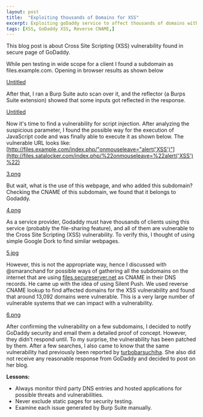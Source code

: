 ```yaml
---
layout: post
title:  "Exploiting thousands of Domains for XSS"
excerpt: Exploiting goDaddy service to affect thousands of domains with cross site scripting vulnerability.
tags: [XSS, GoDaddy XSS, Reverse CNAME,]
---
```


This blog post is about Cross Site Scripting (XSS) vulnerability found in secure page of GoDaddy. 

While pen testing in wide scope for a client I found a subdomain as files.example.com. Opening in browser results as shown below

[Untitled](images/posts/godaddy/1.png)

After that, I ran a Burp Suite auto scan over it, and the reflector (a Burps Suite extension) showed that some inputs got reflected in the response.

[Untitled](images/posts/godaddy/2.png)

Now it's time to find a vulnerability for script injection. After analyzing the suspicious parameter, I found the possible way for the execution of JavaScript code and was finally able to execute it as shown below. The vulnerable URL looks like: [http://files.example.com/index.php/"onmouseleave="alert('XSS')"](http://files.satalocker.com/index.php/%22onmouseleave=%22alert('XSS')%22)

[3.png](images/posts/godaddy/3.png)

But wait, what is the use of this webpage, and who added this subdomain? Checking the CNAME of this subdomain, we found that it belongs to Godaddy. 

[4.png](images/posts/godaddy/4.png)

As a service provider, Godaddy must have thousands of clients using this service (probably the file-sharing feature), and all of them are vulnerable to the Cross Site Scripting (XSS) vulnerability. To verify this, I thought of using simple Google Dork to find similar webpages.

[5.jpg](images/posts/godaddy/5.jpg)

However, this is not the appropriate way, hence I discussed with @smaranchand for possible ways of gathering all the subdomains on the internet that are using [files.secureserver.net](http://files.secureserver.net/)
 as CNAME in their DNS records. He came up with the idea of using Silent Push. We used reverse CNAME lookup to find affected domains for the XSS vulnerability and found that around 13,092 domains were vulnerable. This is a very large number of vulnerable systems that we can impact with a vulnerability.

[6.png](images/posts/godaddy/6.png)

After confirming the vulnerability on a few subdomains, I decided to notify GoDaddy security and email them a detailed proof of concept. However, they didn’t respond until. To my surprise, the vulnerability has been patched by them. After a few searches, I also came to know that the same vulnerability had previously been reported by [turbobarsuchiha](https://medium.com/@turbobarsuchiha?source=post_page-----5828c3e2040c--------------------------------). She also did not receive any reasonable response from GoDaddy and decided to post on her blog.

**Lessons:**

- Always monitor third party DNS entries and hosted applications for possible threats and vulnerabilities.
- Never exclude static pages for security testing.
- Examine each issue generated by Burp Suite manually.